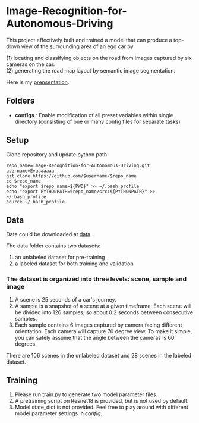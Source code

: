 # Image-Recognition-for-Autonomous-Driving
This project effectively built and trained a model that can produce a top-down view of the surrounding area of an ego car by

(1) locating and classifying objects on the road from images captured by six cameras on the car. <br>
(2) generating the road map layout by semantic image segmentation.

Here is my [prensentation](https://docs.google.com/presentation/d/1tINbCsJSMcSCokd-kKIEKPDE8lH12jwAx99CUmpx5ZQ/edit?usp=sharing).

## Folders
- **configs** : Enable modification of all preset variables within single directory (consisting of one or many config files for separate tasks)

## Setup
Clone repository and update python path
```
repo_name=Image-Recognition-for-Autonomous-Driving.git
username=Evaaaaaaa
git clone https://github.com/$username/$repo_name
cd $repo_name
echo "export $repo_name=${PWD}" >> ~/.bash_profile
echo "export PYTHONPATH=$repo_name/src:${PYTHONPATH}" >> ~/.bash_profile
source ~/.bash_profile
```
## Data
Data could be downloaded at [data](https://drive.google.com/file/d/1oq83pFKNxrz-1E06_4YMazTABhSqY5su/view?usp=sharing).

The data folder contains two datasets:

 1. an unlabeled dataset for pre-training<br>
 2. a labeled dataset for both training and validation<br>
 
### The dataset is organized into three levels: scene, sample and image
 1. A scene is 25 seconds of a car's journey.<br>
 2. A sample is a snapshot of a scene at a given timeframe. Each scene will be divided into 126 samples, so about 0.2 seconds between consecutive samples.<br>
 3. Each sample contains 6 images captured by camera facing different orientation. Each camera will capture 70 degree view. To make it simple, you can safely assume that the angle between the cameras is 60 degrees.

There are 106 scenes in the unlabeled dataset and 28 scenes in the labeled dataset.

## Training
1. Please run train.py to generate two model parameter files.
3. A pretraining script on Resnet18 is provided, but is not used by default.
4. Model state_dict is not provided. Feel free to play around with different model parameter settings in *config*.

